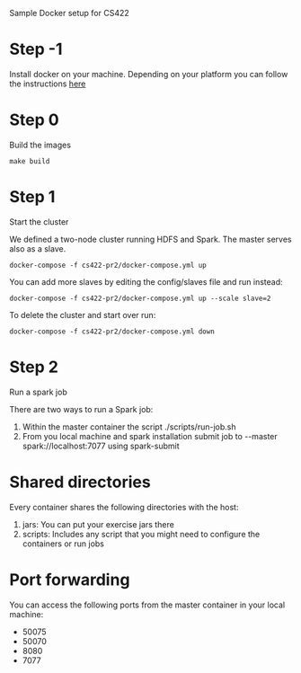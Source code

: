 Sample Docker setup for CS422

# Step -1
Install docker on your machine.
Depending on your platform you can follow the instructions [here](https://docs.docker.com/install/)

# Step 0
Build the images

```
make build
```

# Step 1
Start the cluster

We defined a two-node cluster running HDFS and Spark. The master serves also as a slave.

```
docker-compose -f cs422-pr2/docker-compose.yml up
```

You can add more slaves by editing the config/slaves file and run instead:
```
docker-compose -f cs422-pr2/docker-compose.yml up --scale slave=2
```

To delete the cluster and start over run:
```
docker-compose -f cs422-pr2/docker-compose.yml down
```

# Step 2
Run a spark job

There are two ways to run a Spark job:

1. Within the master container the script ./scripts/run-job.sh
2. From you local machine and spark installation submit job to --master spark://localhost:7077 using spark-submit


# Shared directories
Every container shares the following directories with the host:

1. jars: You can put your exercise jars there
2. scripts: Includes any script that you might need to configure the containers or run jobs


# Port forwarding
You can access the following ports from the master container in your local machine:
* 50075
* 50070
* 8080
* 7077
